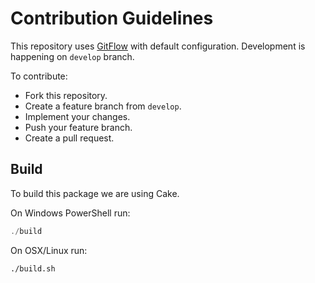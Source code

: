 # Contribution Guidelines

This repository uses [GitFlow] with default configuration.
Development is happening on `develop` branch.

To contribute:

* Fork this repository.
* Create a feature branch from `develop`.
* Implement your changes.
* Push your feature branch.
* Create a pull request.

## Build

To build this package we are using Cake.

On Windows PowerShell run:

```powershell
./build
```

On OSX/Linux run:

```bash
./build.sh
```

[GitFlow]: (http://nvie.com/posts/a-successful-git-branching-model/)
